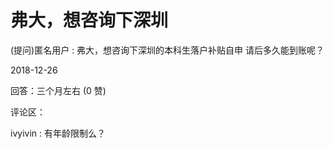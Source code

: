 # 弗大，想咨询下深圳

(提问)匿名用户 : 弗大，想咨询下深圳的本科生落户补贴自申 请后多久能到账呢？

2018-12-26

回答：三个月左右 (0 赞)

评论区：

ivyivin : 有年龄限制么？